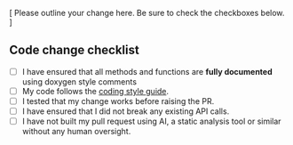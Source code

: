 [ Please outline your change here. Be sure to check the checkboxes below. ]

## Code change checklist

- [ ] I have ensured that all methods and functions are **fully documented** using doxygen style comments
- [ ] My code follows the [coding style guide](https://dpp.dev/coding-standards.html).
- [ ] I tested that my change works before raising the PR.
- [ ] I have ensured that I did not break any existing API calls.
- [ ] I have not built my pull request using AI, a static analysis tool or similar without any human oversight.
